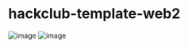 # hackclub-template-web2
![image](https://github.com/user-attachments/assets/0187c9c4-4788-4cbb-81ed-d2b76806f867)
![image](https://github.com/user-attachments/assets/4cc0c24a-dbc9-432a-ac24-c6d7d4144ac3)
